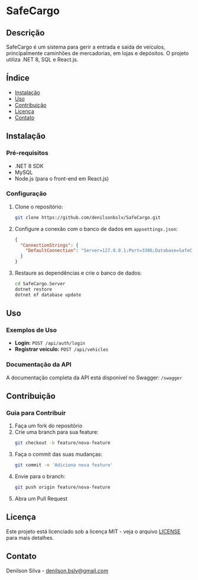 # SafeCargo

## Descrição
SafeCargo é um sistema para gerir a entrada e saída de veículos, principalmente caminhões de mercadorias, em lojas e depósitos. O projeto utiliza .NET 8, SQL e React.js.

## Índice
- [Instalação](#instalação)
- [Uso](#uso)
- [Contribuição](#contribuição)
- [Licença](#licença)
- [Contato](#contato)

## Instalação
### Pré-requisitos
- .NET 8 SDK
- MySQL
- Node.js (para o front-end em React.js)

### Configuração
1. Clone o repositório:
    ```sh
    git clone https://github.com/denilsonbslv/SafeCargo.git
    ```
2. Configure a conexão com o banco de dados em `appsettings.json`:
    ```json
    {
      "ConnectionStrings": {
        "DefaultConnection": "Server=127.0.0.1;Port=3306;Database=SafeCargoDB;User=root;Password=yourpassword;"
      }
    }
    ```
3. Restaure as dependências e crie o banco de dados:
    ```sh
    cd SafeCargo.Server
    dotnet restore
    dotnet ef database update
    ```

## Uso
### Exemplos de Uso
- **Login:** `POST /api/auth/login`
- **Registrar veículo:** `POST /api/vehicles`

### Documentação da API
A documentação completa da API está disponível no Swagger: `/swagger`

## Contribuição
### Guia para Contribuir
1. Faça um fork do repositório
2. Crie uma branch para sua feature:
    ```sh
    git checkout -b feature/nova-feature
    ```
3. Faça o commit das suas mudanças:
    ```sh
    git commit -m 'Adiciona nova feature'
    ```
4. Envie para o branch:
    ```sh
    git push origin feature/nova-feature
    ```
5. Abra um Pull Request

## Licença
Este projeto está licenciado sob a licença MIT - veja o arquivo [LICENSE](LICENSE) para mais detalhes.

## Contato
Denilson Silva - [denilson.bslv@gmail.com](mailto:denilson.bslv@gmail.com)
